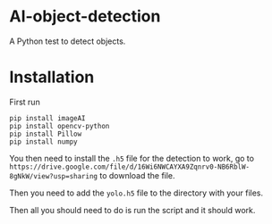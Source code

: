 # AI-object-detection

A Python test to detect objects.

# Installation

First run

```
pip install imageAI
pip install opencv-python
pip install Pillow
pip install numpy
```

You then need to install the ```.h5``` file for the detection to work, go to ```https://drive.google.com/file/d/16Wi6NWCAYXA9Zqnrv0-NB6RblW-8gNkW/view?usp=sharing``` to download the file.

Then you need to add the ```yolo.h5``` file to the directory with your files.

Then all you should need to do is run the script and it should work.
